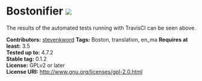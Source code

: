 # Bostonifier <a href="https://travis-ci.org/stevenkword/bostonifier"><img src="https://travis-ci.org/stevenkword/bostonifier.svg?branch=master"></a>

The results of the automated tests running with TravisCI can be seen above.

**Contributors:** [stevenkword](https://profiles.wordpress.org/stevenkword)
**Tags:** Boston, translation, en_ma
**Requires at least:** 3.5  
**Tested up to:** 4.7.2  
**Stable tag:** 0.1.2  
**License:** GPLv2 or later  
**License URI:** http://www.gnu.org/licenses/gpl-2.0.html  
